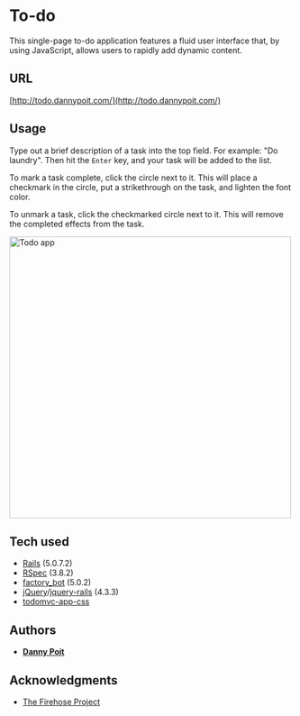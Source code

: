 # To-do

This single-page to-do application features a fluid user interface that, by using JavaScript, allows users to rapidly add dynamic content.

## URL

[http://todo.dannypoit.com/](http://todo.dannypoit.com/)

## Usage

Type out a brief description of a task into the top field. For example: "Do laundry". Then hit the `Enter` key, and your task will be added to the list.

To mark a task complete, click the circle next to it. This will place a checkmark in the circle, put a strikethrough on the task, and lighten the font color.

To unmark a task, click the checkmarked circle next to it. This will remove the completed effects from the task.

<img src="https://i.imgur.com/HzuBgwy.png" alt="Todo app" width="500"/>

## Tech used

* [Rails](https://rubyonrails.org/) (5.0.7.2)
* [RSpec](https://rspec.info/) (3.8.2)
* [factory_bot](https://github.com/thoughtbot/factory_bot) (5.0.2)
* [jQuery](https://jquery.com/)/[jquery-rails](https://github.com/rails/jquery-rails) (4.3.3)
* [todomvc-app-css](https://www.npmjs.com/package/todomvc-app-css)

## Authors

* **[Danny Poit](https://github.com/dpoit)**

## Acknowledgments

* [The Firehose Project](http://thefirehoseproject.com/)
